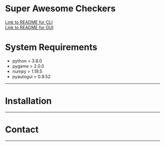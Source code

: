 # Super Awesome Checkers

[Link to README for CLI](code/CLI/README.md)\
[Link to README for GUI](code/GUI/README.md)


# System Requirements
- python > 3.8.0
- pygame > 2.0.0
- numpy  > 1.19.5
- pyautogui > 0.9.52

---

# Installation


---

# Contact


---
